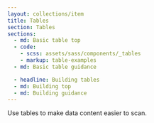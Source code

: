 ```yaml
---
layout: collections/item
title: Tables
section: Tables
sections:
  - md: Basic table top
  - code:
    - scss: assets/sass/components/_tables
    - markup: table-examples
  - md: Basic table guidance

  - headline: Building tables
  - md: Building top
  - md: Building guidance
---
```


<p class="abstract">Use tables to make data content easier to scan.<p>
